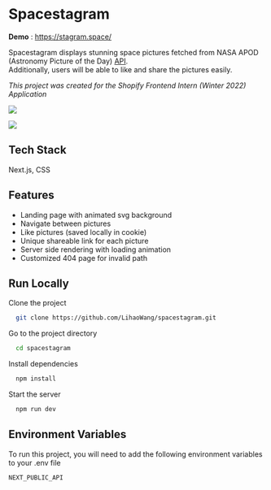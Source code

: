 # Spacestagram

**Demo** : https://stagram.space/

Spacestagram displays stunning space pictures fetched from NASA APOD (Astronomy Picture of the Day) [API](https://api.nasa.gov/). <br/> Additionally, users will be able to like and share the pictures easily.

_This project was created for the Shopify Frontend Intern (Winter 2022) Application_

<a href="https://www.stagram.space/"><img src="https://i.loli.net/2021/09/15/8yOMk9D61PNn7im.png" /></a>

<a href="https://www.stagram.space/"><img src="https://i.loli.net/2021/09/15/re1zLtNRi3AfBHh.gif" /></a>

## Tech Stack

Next.js, CSS

## Features

- Landing page with animated svg background
- Navigate between pictures
- Like pictures (saved locally in cookie)
- Unique shareable link for each picture
- Server side rendering with loading animation
- Customized 404 page for invalid path

## Run Locally

Clone the project

```bash
  git clone https://github.com/LihaoWang/spacestagram.git
```

Go to the project directory

```bash
  cd spacestagram
```

Install dependencies

```bash
  npm install
```

Start the server

```bash
  npm run dev
```

## Environment Variables

To run this project, you will need to add the following environment variables to your .env file

`NEXT_PUBLIC_API`
